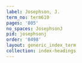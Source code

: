```yaml
---
label: Josephson, J.
term_no: term610
pages: '805'
no_spaces: JosephsonJ
pid: josephsonj
order: '0498'
layout: generic_index_term
collection: index-headings
---
```

